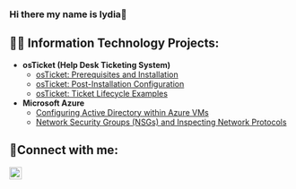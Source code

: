 ### Hi there my name is lydia👋
<h2>👨‍💻 Information Technology Projects:</h2>

- <b>osTicket (Help Desk Ticketing System)</b>
  - [osTicket: Prerequisites and Installation](https://github.com/lydiauko/osticket-prereqs)
  - [osTicket: Post-Installation Configuration](https://github.com/lydiauko/post-install-config)
  - [osTicket: Ticket Lifecycle Examples](https://github.com/lydiauko/ticket-lifecycle)
- <b>Microsoft Azure</b>
  - [Configuring Active Directory within Azure VMs](https://github.com/lydiauko/configure-ad)
  - [Network Security Groups (NSGs) and Inspecting Network Protocols](https://github.com/lydiauko/azure-network-protocols)

<h2>🤳Connect with me:</h2>


[<img align="left" alt="lydia-uko | LinkedIn" width="22px" src="https://cdn.jsdelivr.net/npm/simple-icons@v3/icons/linkedin.svg" />][linkedin]




[linkedin]: https://www.linkedin.com/in/Josh-uko-5a815a256
<!--
**lydiauko/lydiauko** is a ✨ _special_ ✨ repository because its `README.md` (this file) appears on your GitHub profile.

Here are some ideas to get you started:

- 🔭 I’m currently working on ...
- 🌱 I’m currently learning ...
- 👯 I’m looking to collaborate on ...
- 🤔 I’m looking for help with ...
- 💬 Ask me about ...
- 📫 How to reach me: ...
- 😄 Pronouns: ...
- ⚡ Fun fact: ...
-->
